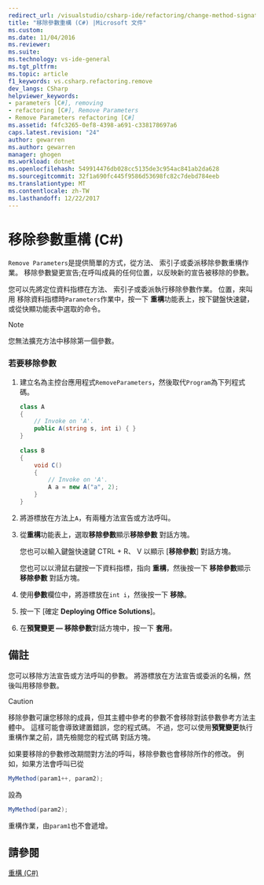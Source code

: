 ```yaml
---
redirect_url: /visualstudio/csharp-ide/refactoring/change-method-signature
title: "移除參數重構 (C#) |Microsoft 文件"
ms.custom: 
ms.date: 11/04/2016
ms.reviewer: 
ms.suite: 
ms.technology: vs-ide-general
ms.tgt_pltfrm: 
ms.topic: article
f1_keywords: vs.csharp.refactoring.remove
dev_langs: CSharp
helpviewer_keywords:
- parameters [C#], removing
- refactoring [C#], Remove Parameters
- Remove Parameters refactoring [C#]
ms.assetid: f4fc3265-0ef8-4398-a691-c338178697a6
caps.latest.revision: "24"
author: gewarren
ms.author: gewarren
manager: ghogen
ms.workload: dotnet
ms.openlocfilehash: 549914476db028cc5135de3c954ac841ab2da628
ms.sourcegitcommit: 32f1a690fc445f9586d53698fc82c7debd784eeb
ms.translationtype: MT
ms.contentlocale: zh-TW
ms.lasthandoff: 12/22/2017
---
```

# <a name="remove-parameters-refactoring-c"></a>移除參數重構 (C#)
`Remove Parameters`是提供簡單的方式，從方法、 索引子或委派移除參數重構作業。 移除參數變更宣告;在呼叫成員的任何位置，以反映新的宣告被移除的參數。  
  
 您可以先將定位資料指標在方法、 索引子或委派執行移除參數作業。 位置，來叫用 移除資料指標時`Parameters`作業中，按一下 **重構**功能表上，按下鍵盤快速鍵，或從快顯功能表中選取的命令。  
  
> [!NOTE]
>  您無法擴充方法中移除第一個參數。  
  
### <a name="to-remove-parameters"></a>若要移除參數  
  
1.  建立名為主控台應用程式`RemoveParameters`，然後取代`Program`為下列程式碼。  
  
    ```csharp  
    class A  
    {  
        // Invoke on 'A'.  
        public A(string s, int i) { }  
    }  
  
    class B  
    {  
        void C()  
        {  
            // Invoke on 'A'.  
            A a = new A("a", 2);  
        }  
    }  
    ```  
  
2.  將游標放在方法上`A`，有兩種方法宣告或方法呼叫。  
  
3.  從**重構**功能表上，選取**移除參數**顯示**移除參數** 對話方塊。  
  
     您也可以輸入鍵盤快速鍵 CTRL + R、 V 以顯示 [**移除參數**] 對話方塊。  
  
     您也可以以滑鼠右鍵按一下資料指標，指向 **重構**，然後按一下 **移除參數**顯示**移除參數** 對話方塊。  
  
4.  使用**參數**欄位中，將游標放在`int i`，然後按一下 **移除**。  
  
5.  按一下 [確定 **Deploying Office Solutions**]。  
  
6.  在**預覽變更 — 移除參數**對話方塊中，按一下 **套用**。  
  
## <a name="remarks"></a>備註  
 您可以移除方法宣告或方法呼叫的參數。 將游標放在方法宣告或委派的名稱，然後叫用移除參數。  
  
> [!CAUTION]
>  移除參數可讓您移除的成員，但其主體中參考的參數不會移除對該參數參考方法主體中。 這樣可能會導致建置錯誤，您的程式碼。 不過，您可以使用**預覽變更**執行重構作業之前，請先檢閱您的程式碼 對話方塊。  
  
 如果要移除的參數修改期間對方法的呼叫，移除參數也會移除所作的修改。 例如，如果方法會呼叫已從  
  
```csharp  
MyMethod(param1++, param2);  
```  
  
 設為  
  
```csharp  
MyMethod(param2);  
```  
  
 重構作業，由`param1`也不會遞增。  
  
## <a name="see-also"></a>請參閱  
 [重構 (C#)](refactoring-csharp.md)